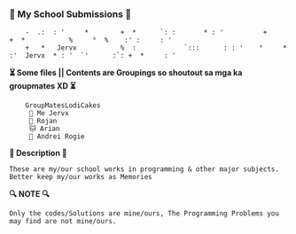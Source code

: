 ### 🐾 My School Submissions 🐾

       
        
        -  .:  : '     *        +  *      `: :       * : '          +           +  *           %     °  %    :' :     : ' 
        +   *   Jervx           %  :            `:::      : : '    °     *     :'  Jervx  * : '  `'      :`: +  *     : ' 
        
        
    
**⏳ Some files || Contents are Groupings so shoutout sa mga ka groupmates XD ⏳**

        GroupMatesLodiCakes
         🦊 Me Jervx
         🐻 Rojan
         🐱 Arian
         🐯 Andrei Rogie

**📍 Description 📍**

  ```These are my/our school works in programming & other major subjects. Better keep my/our works as Memories ```

        
**🔍 NOTE 🔍**

  ```Only the codes/Solutions are mine/ours, The Programming Problems you may find are not mine/ours. ```

